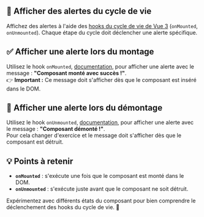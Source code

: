 ## 🎯 Afficher des alertes du cycle de vie

Affichez des alertes à l'aide des [hooks du cycle de vie de Vue 3](https://fr.vuejs.org/api/composition-api-lifecycle) (`onMounted`, `onUnmounted`). Chaque étape du cycle doit déclencher une alerte spécifique.

## ✅ Afficher une alerte lors du montage
Utilisez le hook `onMounted`, [documentation](https://fr.vuejs.org/api/composition-api-lifecycle#onmounted),
pour afficher une alerte avec le message : **"Composant monté avec succès !"**.  
👉 **Important :** Ce message doit s'afficher dès que le composant est inséré dans le DOM.

## 🚫 Afficher une alerte lors du démontage
Utilisez le hook `onUnmounted`, [documentation](https://fr.vuejs.org/api/composition-api-lifecycle#onunmounted), pour afficher une alerte avec le message : **"Composant démonté !"**.  
Pour cela changer d'exercice et le message doit s'afficher dès que le composant est détruit.

## 💡 Points à retenir
- **`onMounted`** : s'exécute une fois que le composant est monté dans le DOM.
- **`onUnmounted`** : s'exécute juste avant que le composant ne soit détruit.

Expérimentez avec différents états du composant pour bien comprendre le déclenchement des hooks du cycle de vie. 🚀

